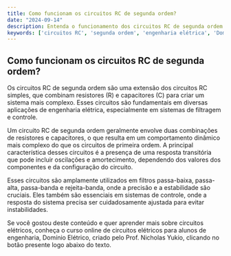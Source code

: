 ```yaml
---
title: Como funcionam os circuitos RC de segunda ordem?
date: "2024-09-14"
description: Entenda o funcionamento dos circuitos RC de segunda ordem e sua importância em aplicações práticas.
keywords: ['circuitos RC', 'segunda ordem', 'engenharia elétrica', 'Domínio Elétrico']
---
```


## Como funcionam os circuitos RC de segunda ordem?

Os circuitos RC de segunda ordem são uma extensão dos circuitos RC simples, que combinam resistores (R) e capacitores (C) para criar um sistema mais complexo. Esses circuitos são fundamentais em diversas aplicações de engenharia elétrica, especialmente em sistemas de filtragem e controle.

Um circuito RC de segunda ordem geralmente envolve duas combinações de resistores e capacitores, o que resulta em um comportamento dinâmico mais complexo do que os circuitos de primeira ordem. A principal característica desses circuitos é a presença de uma resposta transitória que pode incluir oscilações e amortecimento, dependendo dos valores dos componentes e da configuração do circuito.

Esses circuitos são amplamente utilizados em filtros passa-baixa, passa-alta, passa-banda e rejeita-banda, onde a precisão e a estabilidade são cruciais. Eles também são essenciais em sistemas de controle, onde a resposta do sistema precisa ser cuidadosamente ajustada para evitar instabilidades.

Se você gostou deste conteúdo e quer aprender mais sobre circuitos elétricos, conheça o curso online de circuitos elétricos para alunos de engenharia, Domínio Elétrico, criado pelo Prof. Nicholas Yukio, clicando no botão presente logo abaixo do texto.